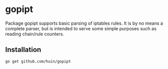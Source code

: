 # gopipt

Package gopipt supports basic parsing of iptables rules. It is by no means a
complete parser, but is intended to serve some simple purposes such as reading
chain/rule counters.

## Installation

`go get github.com/huin/gopipt`
